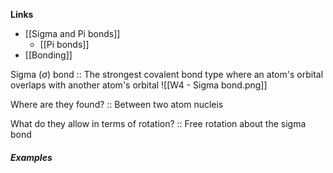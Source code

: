 **Links**
- [[Sigma and Pi bonds]]
	- [[Pi bonds]] 
- [[Bonding]] 

Sigma ($\sigma$) bond :: The strongest covalent bond type where an atom's orbital overlaps with another atom's orbital 
![[W4 - Sigma bond.png]]

Where are they found? :: Between two atom nucleis

What do they allow in terms of rotation? :: Free rotation about the sigma bond

##### Examples
